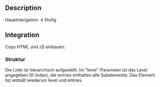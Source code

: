 ## Description

Hauptnavigation. 4 Stufig

## Integration

Copy HTML und JS einbauen.

### Struktur

Die Liste ist hierarchisch aufgestellt. Im "level"-Parameter ist das Level angegeben (0-Index), die entries enthalten alle Subelemente.
Das Element list enthält wiederum level und entries.
